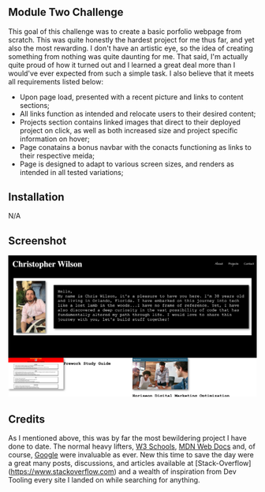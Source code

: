 # <Project Portfolio>

## Module Two Challenge

This goal of this challenge was to create a basic porfolio webpage from scratch.  This was quite honestly the hardest project for me thus far, and yet also the most rewarding.  I don't have an artistic eye, so the idea of creating something from nothing was quite daunting for me.  That said, I'm actually quite proud of how it turned out and I learned a great deal more than I would've ever expected from such a simple task.  I also believe that it meets all requirements listed below:

- Upon page load, presented with a recent picture and links to content sections;
- All links function as intended and relocate users to their desired content;
- Projects section contains linked images that direct to their deployed project on click, as well as both increased size and project specific information on  hover;
- Page conatains a bonus navbar with the conacts functioning as links to their respective meida;
- Page is designed to adapt to various screen sizes, and renders as intended in all tested variations;

## Installation

N/A

## Screenshot

![Screenshot of deployed site](/screenshot-1.png?raw=true "Site Screenshot")

## Credits

As I mentioned above, this was by far the most bewildering project I have done to date.  The normal heavy lifters, [W3 Schools](https://www.w3schools.com), [MDN Web Docs](https://developer.mozilla.org) and, of course, [Google](https://www.google.com) were invaluable as ever.  New this time to save the day were a great many posts, discussions, and articles available at [Stack-Overflow] (https://www.stackoverflow.com) and a wealth of inspiration from Dev Tooling every site I landed on while searching for anything. 
